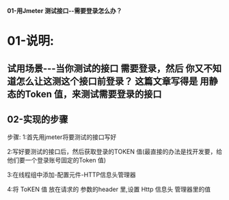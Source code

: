 **01-用Jmeter 测试接口--需要登录怎么办？**

# 01-说明: #
试用场景---当你测试的接口 需要登录，然后 你又不知道怎么让这测这个接口前登录？
这篇文章写得是 用静态的Token 值，来测试需要登录的接口
--------------------------------------------------------------------------
## 02-实现的步骤 ##
步骤:
1:首先用jmeter将要测试的接口写好

2:写好要测试的接口后，然后获取登录的TOKEN 值(最直接的办法是找开发要，给他们要一个登录账号固定的Token 值)

3:在线程组中添加-配置元件-HTTP信息头管理器

4:将 ToKEN 值 放在请求的 参数的header 里,设置 Http 信息头 管理器里的值
